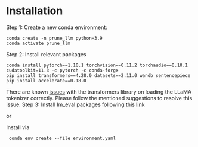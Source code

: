 # Installation  
Step 1: Create a new conda environment:
```
conda create -n prune_llm python=3.9
conda activate prune_llm
```
Step 2: Install relevant packages
```
conda install pytorch==1.10.1 torchvision==0.11.2 torchaudio==0.10.1 cudatoolkit=11.3 -c pytorch -c conda-forge
pip install transformers==4.28.0 datasets==2.11.0 wandb sentencepiece
pip install accelerate==0.18.0
```
There are known [issues](https://github.com/huggingface/transformers/issues/22222) with the transformers library on loading the LLaMA tokenizer correctly. Please follow the mentioned suggestions to resolve this issue.
Step 3: Install lm_eval packages following this [link](https://github.com/EleutherAI/lm-evaluation-harness)

or

Install via 
```
 conda env create --file environment.yaml
```
